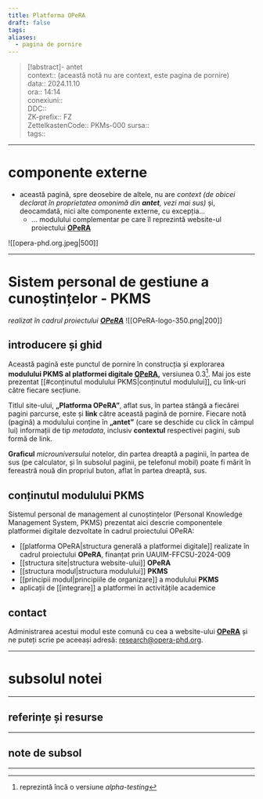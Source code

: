 ```yaml
---
title: Platforma OPeRA
draft: false
tags: 
aliases:
  - pagina de pornire
---
```

> [!abstract]- antet  
> context::  (această notă nu are context, este pagina de pornire)   
> data:: 2024.11.10  
> ora:: 14:14  
> conexiuni::  
> DDC::  
> ZK-prefix::  FZ  
> ZettelkastenCode::  PKMs-000
> sursa::  
> tags::  


---
# componente externe  
- această pagină, spre deosebire de altele, nu are *context* *(de obicei declarat în proprietatea omonimă din **antet**, vezi mai sus)* și, deocamdată, nici alte componente externe, cu excepția...
	- ... modulului complementar pe care îl reprezintă website-ul proiectului **[OPeRA](https://opera-phd.org/)**  

![[opera-phd.org.jpeg|500]]

---

# Sistem personal de gestiune a cunoștințelor - PKMS
*realizat în cadrul proiectului [**OPeRA**](https://opera-phd.org/)*
![[OPeRA-logo-350.png|200]]
## introducere și ghid
Această pagină este punctul de pornire în construcția și explorarea **modulului PKMS al platformei digitale [OPeRA](https://opera-phd.org/),** versiunea 0.3[^1]. Mai jos este prezentat [[#conținutul modulului PKMS|conținutul modulului]], cu link-uri către fiecare secțiune.

Titlul site-ului, **„Platforma OPeRA”**, aflat sus, în partea stângă a fiecărei pagini parcurse, este și **link** către această pagină de pornire. Fiecare notă (pagină) a modulului conține în **„antet”** (care se deschide cu click în câmpul lui) informații de tip *metadata*, inclusiv **contextul** respectivei pagini, sub formă de link.

**Graficul** *microuniversului* notelor, din partea dreaptă a paginii, în partea de sus (pe calculator, și în subsolul paginii, pe telefonul mobil) poate fi mărit în fereastră nouă din propriul buton, aflat în partea dreaptă, sus.
## conținutul modulului PKMS
Sistemul personal de management al cunoștințelor (Personal Knowledge Management System, PKMS) prezentat aici descrie componentele platformei digitale dezvoltate în cadrul proiectului OPeRA: 
- [[platforma OPeRA|structura generală a platformei digitale]] realizate în cadrul proiectului **OPeRA**, finanțat prin UAUIM-FFCSU-2024-009
- [[structura site|structura website-ului]]  **OPeRA**
- [[structura modul|structura modulului]] **PKMS**
- [[principii modul|principiile de organizare]] a modulului **PKMS**
- aplicații de [[integrare]] a platformei în activitățile academice
## contact
Administrarea acestui modul este comună cu cea a website-ului **[OPeRA](https://opera-phd.org/)** și ne puteți scrie pe aceeași adresă: research@opera-phd.org.


---
# subsolul notei
---
## referințe și resurse


---
## note de subsol
---
[^1]: reprezintă încă o versiune *alpha-testing*